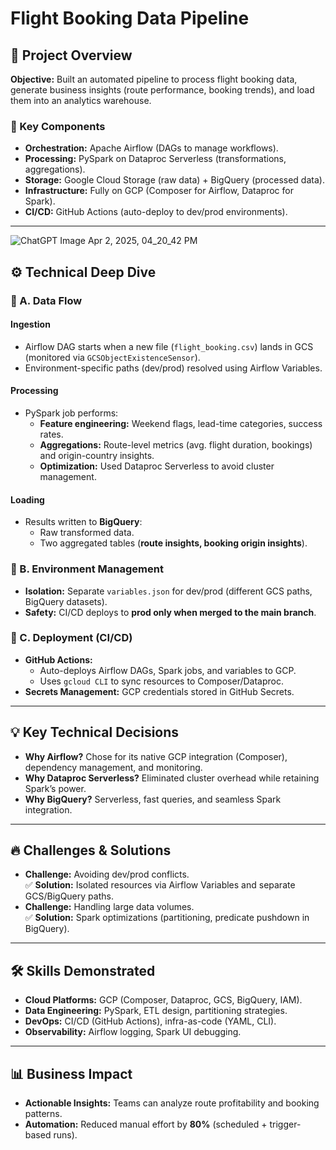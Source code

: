 # Flight Booking Data Pipeline

## 📌 Project Overview
**Objective:** Built an automated pipeline to process flight booking data, generate business insights (route performance, booking trends), and load them into an analytics warehouse.

### 🔹 Key Components
- **Orchestration:** Apache Airflow (DAGs to manage workflows).
- **Processing:** PySpark on Dataproc Serverless (transformations, aggregations).
- **Storage:** Google Cloud Storage (raw data) + BigQuery (processed data).
- **Infrastructure:** Fully on GCP (Composer for Airflow, Dataproc for Spark).
- **CI/CD:** GitHub Actions (auto-deploy to dev/prod environments).

---


![ChatGPT Image Apr 2, 2025, 04_20_42 PM](https://github.com/user-attachments/assets/210f741a-1822-40b5-985b-3a1d308d4fbf)

## ⚙️ Technical Deep Dive

### 🔄 A. Data Flow
#### **Ingestion**
- Airflow DAG starts when a new file (`flight_booking.csv`) lands in GCS (monitored via `GCSObjectExistenceSensor`).
- Environment-specific paths (dev/prod) resolved using Airflow Variables.

#### **Processing**
- PySpark job performs:
  - **Feature engineering:** Weekend flags, lead-time categories, success rates.
  - **Aggregations:** Route-level metrics (avg. flight duration, bookings) and origin-country insights.
  - **Optimization:** Used Dataproc Serverless to avoid cluster management.

#### **Loading**
- Results written to **BigQuery**:
  - Raw transformed data.
  - Two aggregated tables (**route insights, booking origin insights**).

### 🔧 B. Environment Management
- **Isolation:** Separate `variables.json` for dev/prod (different GCS paths, BigQuery datasets).
- **Safety:** CI/CD deploys to **prod only when merged to the main branch**.

### 🚀 C. Deployment (CI/CD)
- **GitHub Actions:**
  - Auto-deploys Airflow DAGs, Spark jobs, and variables to GCP.
  - Uses `gcloud CLI` to sync resources to Composer/Dataproc.
- **Secrets Management:** GCP credentials stored in GitHub Secrets.

---

## 💡 Key Technical Decisions
- **Why Airflow?** Chose for its native GCP integration (Composer), dependency management, and monitoring.
- **Why Dataproc Serverless?** Eliminated cluster overhead while retaining Spark’s power.
- **Why BigQuery?** Serverless, fast queries, and seamless Spark integration.

---

## 🔥 Challenges & Solutions
- **Challenge:** Avoiding dev/prod conflicts.  
  ✅ **Solution:** Isolated resources via Airflow Variables and separate GCS/BigQuery paths.
- **Challenge:** Handling large data volumes.  
  ✅ **Solution:** Spark optimizations (partitioning, predicate pushdown in BigQuery).

---

## 🛠 Skills Demonstrated
- **Cloud Platforms:** GCP (Composer, Dataproc, GCS, BigQuery, IAM).
- **Data Engineering:** PySpark, ETL design, partitioning strategies.
- **DevOps:** CI/CD (GitHub Actions), infra-as-code (YAML, CLI).
- **Observability:** Airflow logging, Spark UI debugging.

---

## 📊 Business Impact
- **Actionable Insights:** Teams can analyze route profitability and booking patterns.
- **Automation:** Reduced manual effort by **80%** (scheduled + trigger-based runs).
